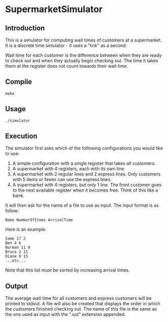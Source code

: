 # SupermarketSimulator

## Introduction
This is a simulator for computing wait times of customers at a supermarket. It is a discrete time simulator - it uses a "tick" as a second.

Wait time for each customer is the difference between when they are ready to check out and when they actually begin checking out. The time it takes them at the register does not count towards their wait time.

## Compile
	make

## Usage
	./simulator

## Execution
The simulator first asks which of the following configurations you would like to use:

1. A simple configuration with a single register that takes all customers.
2. A supermarket with 4 registers, each with its own line.
3. A supermarket with 2 regular lines and 2 express lines. Only customers with 5 items or fewer can use the express lines.
4. A supermarket with 4 registers, but only 1 line. The front customer goes to the next available register when it becomes free. Think of this like a bank.

It will then ask for the name of a file to use as input. The input format is as follow:
	
	Name NumberOfItems ArrivalTime

Here is an example:
	
	Same 17 2
	Ben 4 6
	Norman 11 9
	Bruce 2 11
	Diane 9 15
	...etc...

Note that this list must be sorted by increasing arrival times.

## Output
The average wait time for all customers and express customers will be printed to stdout. A file will also be created that displays the order in which the customers finished checking out. The name of this file is the same as the one used as input with the ".out" extension appended.
